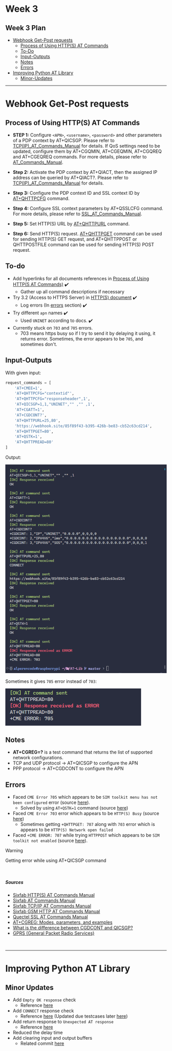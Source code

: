 # Week 3

## Week 3 Plan

- <u>[Webhook Get-Post requests](#webhook-get-post-requests)</u>
  - [Process of Using HTTP(S) AT Commands](#process-of-using-https-at-commands)
  - [To-Do](#to-do)
  - [Input-Outputs](#input-outputs)
  - [Notes](#notes)
  - [Errors](#errors)
- <u>[Improving Python AT Library](#improving-python-at-library)</u>
  - [Minor-Updates](#minor-updates)

<hr>

# Webhook Get-Post requests

## Process of Using HTTP(S) AT Commands

- **STEP 1:** Configure `<APN>`, `<username>`, `<password>` and other parameters of a PDP context by AT+QICSGP. Please refer to [TCP(IP)_AT_Commands_Manual](https://sixfab.com/wp-content/uploads/2018/09/Quectel_EC2xEG9xEM05_TCPIP_AT_Commands_Manual_V1.0.pdf) for details. If QoS settings need to be updated, configure them by AT+CGQMIN, AT+CGEQMIN, AT+CGQREQ and AT+CGEQREQ commands. For more details, please refer to [AT_Commands_Manual](https://sixfab.com/wp-content/uploads/2018/09/Quectel_EC25EC21_AT_Commands_Manual_V1.2.pdf).

- **Step 2:** Activate the PDP context by AT+QIACT, then the assigned IP address can be queried by AT+QIACT?. Please refer to [TCP(IP)_AT_Commands_Manual](https://sixfab.com/wp-content/uploads/2018/09/Quectel_EC2xEG9xEM05_TCPIP_AT_Commands_Manual_V1.0.pdf) for details.

- **Step 3:** Configure the PDP context ID and SSL context ID by [AT+QHTTPCFG](https://sixfab.com/wp-content/uploads/2018/09/Quectel_EC2xEG9xEM05_HTTPS_AT_Commands_Manual_V1.0.pdf) command.

- **Step 4:** Configure SSL context parameters by AT+QSSLCFG command. For more details, please refer to [SSL_AT_Commands_Manual](https://usermanual.wiki/Document/QuectelEC2x26EG9x26EM05SSLATCommandsManualV10.1735503669/view).

- **Step 5:** Set HTTP(S) URL by [AT+QHTTPURL](https://sixfab.com/wp-content/uploads/2018/09/Quectel_EC2xEG9xEM05_HTTPS_AT_Commands_Manual_V1.0.pdf) command.

- **Step 6:** Send HTTP(S) request. [AT+QHTTPGET](https://sixfab.com/wp-content/uploads/2018/09/Quectel_EC2xEG9xEM05_HTTPS_AT_Commands_Manual_V1.0.pdf) command can be used for sending HTTP(S) GET request, and AT+QHTTPPOST or QHTTPOSTFILE command can be used for sending HTTP(S) POST request.

## To-do

- Add hyperlinks for all documents references in [Process of Using HTTP(S AT Commands)](#process-of-using-https-at-commands) ✔️
  - Gather up all command descriptions if necessary
- Try 3.2 (Access to HTTPS Server) in [HTTP(S) document](https://sixfab.com/wp-content/uploads/2018/09/Quectel_EC2xEG9xEM05_HTTPS_AT_Commands_Manual_V1.0.pdf) ✔️
  - Log errors (In [errors](#errors) section) ✔️
- Try different `apn` names ✔️
  - Used `UNINET` according to docs. ✔️
- Currently stuck on `703` and `705` errors.
  - 703 means https busy so if I try to send it by delaying it using, it returns error. Sometimes, the error appears to be `705`, and sometimes don't.

## Input-Outputs

With given input:
```python
request_commands = [
    'AT+CMEE=1',
    'AT+QHTTPCFG="contextid"',
    'AT+QHTTPCFG="responseheader",1',
    'AT+QICSGP=1,1,"UNINET","" ,"" ,1',
    'AT+CGATT=1',
    'AT+CGDCONT?',
    'AT+QHTTPURL=25,80',
    'https://webhook.site/85f89f43-b395-426b-be83-cb52c63cd214',
    'AT+QHTTPGET=80',
    'AT+QSTK=1',
    'AT+QHTTPREAD=80'
]
```

Output:

![InputOutput1](../../images/InputOutput1.PNG)

Sometimes it gives `705` error instead of `703`:

![InputOutput2](../../images/InputOutput2.PNG)

## Notes

- **AT+CGREG=?** is a test command that returns the list of supported network configurations.
- TCP and UDP protocol -> AT+QICSGP to configure the APN
- PPP protocol -> AT+CGDCONT to configure the APN


## Errors

- Faced `CME Error 705` which appears to be `SIM toolkit menu has not been configured` error (source [here](https://www.multitech.net/developer/wp-content/uploads/2010/03/S000474A.pdf)).
  - Solved by using `AT+QSTK=1` command (source [here](https://forums.quectel.com/t/at-command-for-interacting-with-stk-is-needed/25234))
- Faced `CME Error 703` error which appears to be `HTTP(S) Busy` (source [here](https://sixfab.com/wp-content/uploads/2018/10/Quectel_BG96_HTTPS_AT_Commands_Manual_V1.0.pdf))
  - Sometimes getting `+QHTTPGET: 707` along with `703` error which is appears to be `HTTP(S) Network open failed`
- Faced `+CME ERROR: 707` while trying `HTTPPOST` which appears to be `SIM toolkit not enabled` (source [here](https://www.multitech.net/developer/wp-content/uploads/2010/03/S000474A.pdf)).
> [!WARNING]
> Getting error while using AT+QICSGP command

<br>

##### Sources

- [Sixfab HTTP(S) AT Commands Manual](https://sixfab.com/wp-content/uploads/2018/09/Quectel_EC2xEG9xEM05_HTTPS_AT_Commands_Manual_V1.0.pdf)
- [Sixfab AT Commands Manual](https://sixfab.com/wp-content/uploads/2018/09/Quectel_EC25EC21_AT_Commands_Manual_V1.2.pdf)
- [Sixfab TCP/IP AT Commands Manual](https://sixfab.com/wp-content/uploads/2018/09/Quectel_EC2xEG9xEM05_TCPIP_AT_Commands_Manual_V1.0.pdf)
- [Sixfab GSM HTTP AT Commands Manual](https://sixfab.com/wp-content/uploads/2019/10/Quectel_GSM_HTTP_AT_Commands_Manual_V1.4.pdf)
- [Quectel SSL AT Commands Manual](https://usermanual.wiki/Document/QuectelEC2x26EG9x26EM05SSLATCommandsManualV10.1735503669/view)
- [AT+CGREG: Modes, parameters, and examples](https://onomondo.com/blog/at-command-cgreg/#overview)
- [What is the difference between CGDCONT and QICSGP?](https://forums.quectel.com/t/what-is-the-difference-between-cgdcont-and-qicsgp/152)
- [GPRS (General Packet Radio Services)](https://www.techtarget.com/searchmobilecomputing/definition/GPRS)

<br><hr>

# Improving Python AT Library

## Minor Updates

- Add `Empty OK response` check
  - Reference [here](https://github.com/Alperencode/AT-Lib/commit/0baa2ac691312461cc242cc6701e0d312f5957b4#diff-225e7cfc4be956dfc27a380f6db386cdd5c88abc9482236efcfc1b5dfa79f198R98)
- Add `CONNECT` response check
  - Reference [here](https://github.com/Alperencode/AT-Lib/commit/0baa2ac691312461cc242cc6701e0d312f5957b4#diff-225e7cfc4be956dfc27a380f6db386cdd5c88abc9482236efcfc1b5dfa79f198R109-R112) (Updated due testcases later [here](https://github.com/Alperencode/AT-Lib/commit/3a609c24e69418bdf78edfea4b78a8770458303c#diff-225e7cfc4be956dfc27a380f6db386cdd5c88abc9482236efcfc1b5dfa79f198R109-R112))
- Add return response to `Unexpected AT response`
  - Reference [here](https://github.com/Alperencode/AT-Lib/commit/0baa2ac691312461cc242cc6701e0d312f5957b4#diff-225e7cfc4be956dfc27a380f6db386cdd5c88abc9482236efcfc1b5dfa79f198R115)
- Reduced the delay time 
- Add clearing input and output buffers
  - Related commit [here](https://github.com/Alperencode/AT-Lib/commit/0aca446582c9c8dba5122187121611d0bedda31d)
